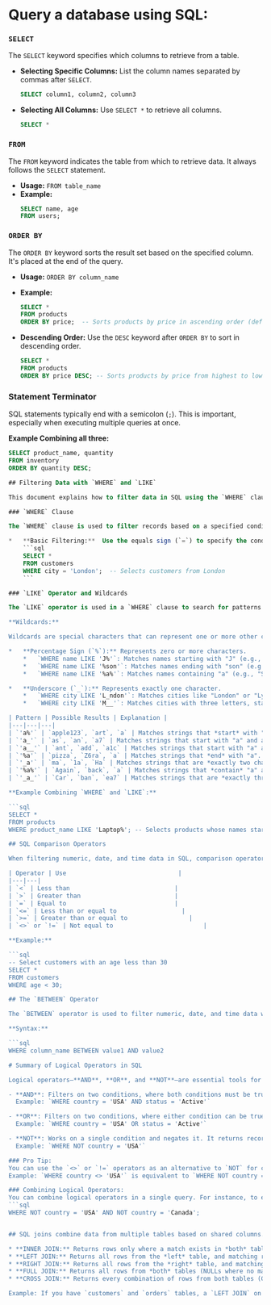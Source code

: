 # Query a database using SQL:

### `SELECT`

The `SELECT` keyword specifies which columns to retrieve from a table.

*   **Selecting Specific Columns:** List the column names separated by commas after `SELECT`.
    ```sql
    SELECT column1, column2, column3
    ```

*   **Selecting All Columns:** Use `SELECT *` to retrieve all columns.
    ```sql
    SELECT *
    ```

### `FROM`

The `FROM` keyword indicates the table from which to retrieve data. It always follows the `SELECT` statement.

*   **Usage:** `FROM table_name`
*   **Example:**
    ```sql
    SELECT name, age
    FROM users;
    ```

### `ORDER BY`

The `ORDER BY` keyword sorts the result set based on the specified column.  It's placed at the end of the query.

*   **Usage:** `ORDER BY column_name`
*   **Example:**
    ```sql
    SELECT *
    FROM products
    ORDER BY price;  -- Sorts products by price in ascending order (default)
    ```

*   **Descending Order:** Use the `DESC` keyword after `ORDER BY` to sort in descending order.
    ```sql
    SELECT *
    FROM products
    ORDER BY price DESC; -- Sorts products by price from highest to lowest
    ```

### Statement Terminator

SQL statements typically end with a semicolon (`;`).  This is important, especially when executing multiple queries at once.

**Example Combining all three:**

```sql
SELECT product_name, quantity
FROM inventory
ORDER BY quantity DESC;

## Filtering Data with `WHERE` and `LIKE`

This document explains how to filter data in SQL using the `WHERE` clause and the `LIKE` operator with wildcards.

### `WHERE` Clause

The `WHERE` clause is used to filter records based on a specified condition. It follows the `FROM` clause.

*   **Basic Filtering:**  Use the equals sign (`=`) to specify the condition.
    ```sql
    SELECT *
    FROM customers
    WHERE city = 'London';  -- Selects customers from London
    ```

### `LIKE` Operator and Wildcards

The `LIKE` operator is used in a `WHERE` clause to search for patterns in a column.  It's often used with wildcards.

**Wildcards:**

Wildcards are special characters that can represent one or more other characters.  Two common wildcards are:

*   **Percentage Sign (`%`):** Represents zero or more characters.
    *   `WHERE name LIKE 'J%'`: Matches names starting with "J" (e.g., "John", "Jane").
    *   `WHERE name LIKE '%son'`: Matches names ending with "son" (e.g., "Johnson", "Wilson").
    *   `WHERE name LIKE '%a%'`: Matches names containing "a" (e.g., "Sarah", "Amanda").

*   **Underscore (`_`):** Represents exactly one character.
    *   `WHERE city LIKE 'L_ndon'`: Matches cities like "London" or "Lyndon".
    *   `WHERE city LIKE 'M__'`: Matches cities with three letters, starting with "M" (e.g., "Man").

| Pattern | Possible Results | Explanation |
|---|---|---|
| `'a%'` | `apple123`, `art`, `a` | Matches strings that *start* with "a". The `%` wildcard matches zero or more characters following the "a". |
| `'a_'` | `as`, `an`, `a7` | Matches strings that start with "a" and are *exactly two characters* long. The `_` wildcard matches any single character. |
| `'a__'` | `ant`, `add`, `a1c` | Matches strings that start with "a" and are *exactly three characters* long. Each `_` matches a single character. |
| `'%a'` | `pizza`, `Z6ra`, `a` | Matches strings that *end* with "a". The `%` wildcard matches zero or more characters preceding the "a". |
| `'_a'` | `ma`, `1a`, `Ha` | Matches strings that are *exactly two characters* long and the second character is "a". |
| `'%a%'` | `Again`, `back`, `a` | Matches strings that *contain* "a" anywhere within them. The `%` wildcards match zero or more characters before and/or after the "a". |
| `'_a_'` | `Car`, `ban`, `ea7` | Matches strings that are *exactly three characters* long and the middle character is "a". |

**Example Combining `WHERE` and `LIKE`:**

```sql
SELECT *
FROM products
WHERE product_name LIKE 'Laptop%'; -- Selects products whose names start with "Laptop"

## SQL Comparison Operators

When filtering numeric, date, and time data in SQL, comparison operators are essential for specifying conditions in your `WHERE` clause.  These operators allow you to select only the rows that meet your criteria.

| Operator | Use                               |
|---|---|
| `<` | Less than                             |
| `>` | Greater than                          |
| `=` | Equal to                              |
| `<=` | Less than or equal to                  |
| `>=` | Greater than or equal to                 |
| `<>` or `!=` | Not equal to                         |

**Example:**

```sql
-- Select customers with an age less than 30
SELECT *
FROM customers
WHERE age < 30;

## The `BETWEEN` Operator

The `BETWEEN` operator is used to filter numeric, date, and time data within a specified range (inclusive).  It simplifies range checks in your `WHERE` clause.

**Syntax:**

```sql
WHERE column_name BETWEEN value1 AND value2

# Summary of Logical Operators in SQL

Logical operators—**AND**, **OR**, and **NOT**—are essential tools for filtering queries and returning specific information, especially for security analysts.

- **AND**: Filters on two conditions, where both conditions must be true for the result to be returned.  
  Example: `WHERE country = 'USA' AND status = 'Active'`

- **OR**: Filters on two conditions, where either condition can be true for the result to be returned.  
  Example: `WHERE country = 'USA' OR status = 'Active'`

- **NOT**: Works on a single condition and negates it. It returns records where the condition is not true.  
  Example: `WHERE NOT country = 'USA'`

### Pro Tip:
You can use the `<>` or `!=` operators as an alternative to `NOT` for checking inequality.  
Example: `WHERE country <> 'USA'` is equivalent to `WHERE NOT country = 'USA'`.

### Combining Logical Operators:
You can combine logical operators in a single query. For instance, to exclude both the USA and Canada, you can use:  
```sql
WHERE NOT country = 'USA' AND NOT country = 'Canada';


## SQL joins combine data from multiple tables based on shared columns. Key types include:

* **INNER JOIN:** Returns rows only where a match exists in *both* tables.
* **LEFT JOIN:** Returns all rows from the *left* table, and matching rows from the right (NULLs if no match).
* **RIGHT JOIN:** Returns all rows from the *right* table, and matching rows from the left (NULLs if no match).
* **FULL JOIN:** Returns all rows from *both* tables (NULLs where no match).
* **CROSS JOIN:** Returns every combination of rows from both tables (Cartesian product).

Example: If you have `customers` and `orders` tables, a `LEFT JOIN` on `customer_id` would show all customers, even those without orders. An `INNER JOIN` would only show customers who *have* placed orders.
